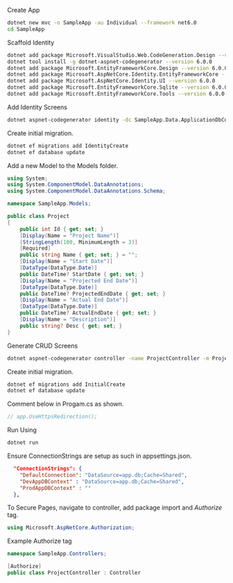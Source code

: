 Create App

```bash
dotnet new mvc -o SampleApp -au Individual --framework net6.0
cd SampleApp
```

Scaffold Identity

```bash
dotnet add package Microsoft.VisualStudio.Web.CodeGeneration.Design --version 6.0.0
dotnet tool install -g dotnet-aspnet-codegenerator --version 6.0.0
dotnet add package Microsoft.EntityFrameworkCore.Design --version 6.0.0
dotnet add package Microsoft.AspNetCore.Identity.EntityFrameworkCore --version 6.0.0
dotnet add package Microsoft.AspNetCore.Identity.UI --version 6.0.0
dotnet add package Microsoft.EntityFrameworkCore.Sqlite --version 6.0.0
dotnet add package Microsoft.EntityFrameworkCore.Tools --version 6.0.0
```

Add Identity Screens

```bash
dotnet aspnet-codegenerator identity -dc SampleApp.Data.ApplicationDbContext --files "Account.Register;Account.Login;Account.Logout;Account.RegisterConfirmation;Account.Manage.Index;Account.ForgotPassword;Account.ForgotPasswordConfirmation;Account.ResetPassword;Account.ResetPasswordConfirmation;Account.Manage.TwoFactorAuthentication;" -sqlite 
```

Create initial migration.

```bash
dotnet ef migrations add IdentityCreate
dotnet ef database update
```

Add a new Model to the Models folder.

```csharp
using System;
using System.ComponentModel.DataAnnotations;
using System.ComponentModel.DataAnnotations.Schema;

namespace SampleApp.Models;

public class Project
{
    public int Id { get; set; }
    [Display(Name = "Project Name")]
    [StringLength(100, MinimumLength = 3)]
    [Required]
    public string Name { get; set; } = "";
    [Display(Name = "Start Date")]
    [DataType(DataType.Date)]
    public DateTime? StartDate { get; set; }
    [Display(Name = "Projected End Date")]
    [DataType(DataType.Date)]
    public DateTime? ProjectedEndDate { get; set; }
    [Display(Name = "Actual End Date")]
    [DataType(DataType.Date)]
    public DateTime? ActualEndDate { get; set; }
    [Display(Name = "Description")]
    public string? Desc { get; set; }
}
```



Generate CRUD Screens

```bash
dotnet aspnet-codegenerator controller -name ProjectController -m Project -dc SampleApp.Data.ApplicationDbContext --relativeFolderPath Controllers --useDefaultLayout --referenceScriptLibraries -sqlite
```

Create initial migration.

```bash
dotnet ef migrations add InitialCreate
dotnet ef database update
```

Comment below in Progam.cs as shown.

```csharp
// app.UseHttpsRedirection();
```

Run Using

```bash
dotnet run
```

Ensure ConnectionStrings are setup as such in appsettings.json.

```json
  "ConnectionStrings": {
    "DefaultConnection": "DataSource=app.db;Cache=Shared",
    "DevAppDBContext" : "DataSource=app.db;Cache=Shared",
    "ProdAppDBContext" : ""
  },
```


To Secure Pages, navigate to controller, add package import and _Authorize_ tag.

```csharp
using Microsoft.AspNetCore.Authorization;
```

Example Authorize tag

```csharp
namespace SampleApp.Controllers;

[Authorize]
public class ProjectController : Controller
```